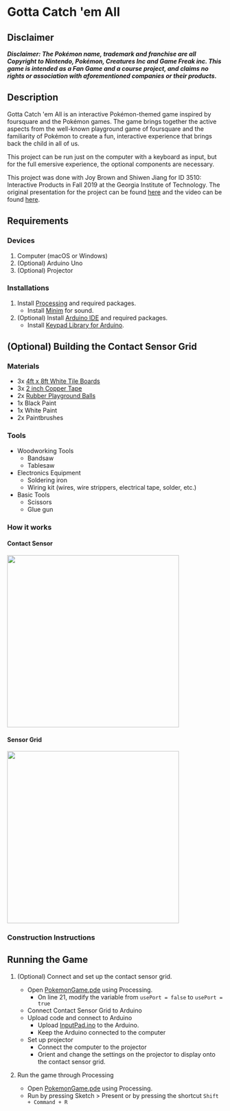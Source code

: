 # Gotta Catch 'em All
## Disclaimer
***Disclaimer: The Pokémon name, trademark and franchise are all Copyright to Nintendo, Pokémon, Creatures Inc and Game Freak inc. This game is intended as a Fan Game and a course project, and claims no rights or association with aforementioned companies or their products.***

## Description
Gotta Catch 'em All is an interactive Pokémon-themed game inspired by foursquare and the Pokémon games. The game brings together the active aspects from the well-known playground game of foursquare and the familiarity of Pokémon to create a fun, interactive experience that brings back the child in all of us.

This project can be run just on the computer with a keyboard as input, but for the full emersive experience, the optional components are necessary.

This project was done with Joy Brown and Shiwen Jiang for ID 3510: Interactive Products in Fall 2019 at the Georgia Institute of Technology. The original presentation for the project can be found [here](Presentation.pdf) and the video can be found [here](https://drive.google.com/open?id=1EMmAZx8vx8kNBeF9AtVb7qij_3s1D3JW).

## Requirements
### Devices
1. Computer (macOS or Windows)
2. (Optional) Arduino Uno
3. (Optional) Projector

### Installations
1. Install [Processing](https://processing.org/download/) and required packages.
   - Install [Minim](http://code.compartmental.net/tools/minim/) for sound.
2. (Optional) Install [Arduino IDE](https://www.arduino.cc/en/main/software) and required packages.
   - Install [Keypad Library for Arduino](https://playground.arduino.cc/Code/Keypad/).
   
## (Optional) Building the Contact Sensor Grid
### Materials
- 3x [4ft x 8ft White Tile Boards](https://www.homedepot.com/p/EUCATILE-32-sq-ft-96-in-x-48-in-Hardboard-Thrifty-White-Tile-Board-HDDPTW48/205995949)
- 3x [2 inch Copper Tape](https://www.amazon.com/gp/product/B07C6YLNYL/ref=ppx_yo_dt_b_asin_title_o09_s00?ie=UTF8&psc=1)
- 2x [Rubber Playground Balls](https://www.amazon.com/gp/product/B0000C8648/ref=ppx_yo_dt_b_asin_title_o00_s00?ie=UTF8&psc=1)
- 1x Black Paint
- 1x White Paint
- 2x Paintbrushes

### Tools
- Woodworking Tools
  - Bandsaw
  - Tablesaw
- Electronics Equipment
  - Soldering iron
  - Wiring kit (wires, wire strippers, electrical tape, solder, etc.)
- Basic Tools
  - Scissors
  - Glue gun

### How it works
#### Contact Sensor
<img src="touchpad_demo.gif" width="400">

#### Sensor Grid
<img src="grid_demo.gif" width="400">

### Construction Instructions

## Running the Game
1. (Optional) Connect and set up the contact sensor grid.
   - Open [PokemonGame.pde](PokemonGame/PokemonGame.pde) using Processing.
     - On line 21, modify the variable from `usePort = false` to `usePort = true`
   - Connect Contact Sensor Grid to Arduino
   - Upload code and connect to Arduino
     - Upload [InputPad.ino](PokemonGame/InputPad/InputPad.ino) to the Arduino.
     - Keep the Arduino connected to the computer
   - Set up projector
     - Connect the computer to the projector
     - Orient and change the settings on the projector to display onto the contact sensor grid.
     
2. Run the game through Processing
   - Open [PokemonGame.pde](PokemonGame/PokemonGame.pde) using Processing.
   - Run by pressing Sketch > Present or by pressing the shortcut `Shift + Command + R`
